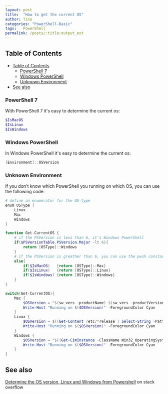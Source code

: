 ```yaml
---
layout: post
title:  "How to get the current OS"
author: Tinu
categories: "PowerShell-Basic"
tags:   PowerShell
permalink: /posts/:title:output_ext
---
```


## Table of Contents

- [Table of Contents](#table-of-contents)
  - [PowerShell 7](#powershell-7)
  - [Windows PowerShell](#windows-powershell)
  - [Unknown Environment](#unknown-environment)
- [See also](#see-also)

### PowerShell 7

With PowerShell 7 it's easy to determine the current os:

````powershell
$IsMacOS
$IsLinux
$IsWindows
````

### Windows PowerShell

In Windows PowerShell it's easy to determine the current os:

````powershell
[Environment]::OSVersion
````

### Unknown Environment

If you don't know which PowerShell you running on which OS, you can use the following code:

````powershell
# define an enumerator for the OS-type
enum OSType {
    Linux
    Mac
    Windows
}

function Get-CurrentOS {
    # if the PSVersion is less than 6, it's Windows PowerShell
    if($PSVersionTable.PSVersion.Major -lt 6){
        return [OSType]::Windows
    }
    # if the PSVersion is greather than 6, you can use the pwsh constants
    else{
        if($IsMacOS)   {return [OSType]::Mac}
        if($IsLinux)   {return [OSType]::Linux}
        if($IsWindows) {return [OSType]::Windows} 
    }
}

switch(Get-CurrentOS){
    Mac {
        $OSVersion = "$(sw_vers -productName) $(sw_vers -productVersion).$(sw_vers -buildVersion)"
        Write-Host "Running on $($OSVersion)" -ForegroundColor Cyan
    }
    Linux {
        $OSVersion = $((Get-Content /etc/*release | Select-String -Pattern 'DISTRIB_DESCRIPTION=') -replace 'DISTRIB_DESCRIPTION=')
        Write-Host "Running on $($OSVersion)" -ForegroundColor Cyan
    }
    Windows {
        $OSVersion = "$((Get-CimInstance -ClassName Win32_OperatingSystem).Caption) ($([System.Environment]::OSVersion.Version.ToString()))"
        Write-Host "Running on $($OSVersion)" -ForegroundColor Cyan
    }
}
````

## See also

[Determine the OS version, Linux and Windows from Powershell](https://stackoverflow.com/questions/44703646/determine-the-os-version-linux-and-windows-from-powershell) on stack overflow
